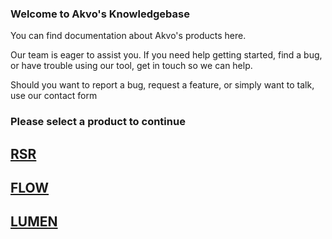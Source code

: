 ### Welcome to Akvo's Knowledgebase

You can find documentation about Akvo's products here.

Our team is eager to assist you. If you need help getting started, find a bug, or have trouble using our tool, get in touch so we can help.

Should you want to report a bug, request a feature, or simply want to talk, use our contact form

### Please select a product to continue

## [RSR](rsr/index.md)

## [FLOW](flow/index.md)

## [LUMEN](lumen/index.md)

<!-- ![alt text](img/rsr-logo.jpg)

![alt text](img/flow-logo.jpg)

![alt text](img/lumen-logo.png) -->

<!-- Contact form -->
